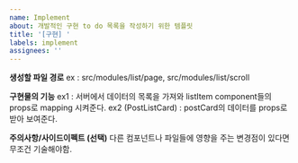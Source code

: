 ```yaml
---
name: Implement
about: 개발적인 구현 to do 목록을 작성하기 위한 템플릿
title: '[구현] '
labels: implement
assignees: ''
---
```


**생성할 파일 경로**
ex : src/modules/list/page, src/modules/list/scroll

**구현물의 기능**
ex1 : 서버에서 데이터의 목록을 가져와 listItem component들의 props로 mapping 시켜준다.
ex2 (PostListCard) : postCard의 데이터를 props로 받아 보여준다.

**주의사항/사이드이펙트 (선택)**
다른 컴포넌트나 파일들에 영향을 주는 변경점이 있다면 무조건 기술해야함.
